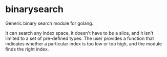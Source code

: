 # binarysearch
Generic binary search module for golang.

It can search any index space, it doesn't have to be a slice, and it isn't limited to a set of pre-defined types.
The user provides a function that indicates whether a particular index is too low or too high, and the module finds the right index.
